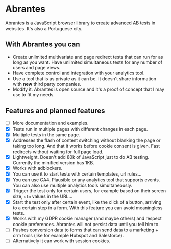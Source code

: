 # Abrantes

Abrantes is a JavaScript browser library to create advanced AB tests in websites. It's also a Portuguese city.

## With Abrantes you can

- Create unlimited multivariate and page redirect tests that can run for as long as you want. Have unlimited simultaneous tests for any number of users and page views.
- Have complete control and integration with your analytics tool.
- Use a tool that is as private as it can be. It doesn't share information with **new** third party companies.
- Modify it. Abrantes is open source and it's a proof of concept that I may use to fit my needs.

## Features and planned features

- [ ] More documentation and examples.
- [x] Tests run in multiple pages with different changes in each page.
- [x] Multiple tests in the same page.
- [x] Addresses the flash of content switching without blanking the page or taking too long. And that it works before cookie consent is given. Fast redirects without waiting for full page load.
- [x] Lightweight. Doesn't add 80k of JavaScript just to do AB testing. Currently the minified version has 1KB.
- [x] Works with adblockers.
- [x] You can use it to start tests with certain templates, url rules...
- [x] You can use GA4, Plausible or any analytics tool that supports events. You can also use multiple analytics tools simultaneously.
- [x] Trigger the test only for certain users, for example based on their screen size, `utm` values in the URL...
- [x] Start the test only after certain event, like the click of a button, arriving to a certain step in a form. With this feature you can avoid meaningless tests.
- [x] Works with my GDPR cookie manager (and maybe others) and respect cookie preferences. Abrantes will not persist data until you tell him to.
- [ ] Pushes conversion data to forms that can send data to a marketing + crm tools (like for example Hubspot and Salesforce).
- [ ] Alternatively it can work with session cookies.
